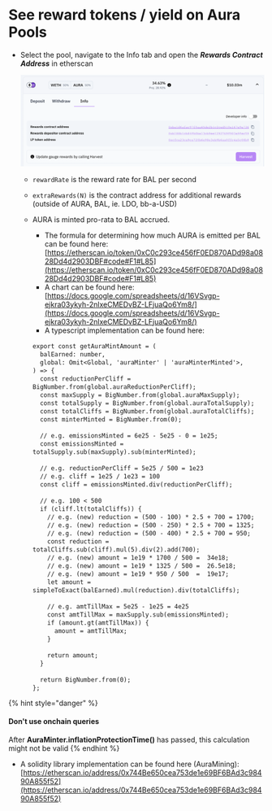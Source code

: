 # See reward tokens / yield on Aura Pools



*   Select the pool, navigate to the Info tab and open the _**Rewards Contract Address**_ in etherscan



    ![Screenshot 2022-11-01 at 10.53.01.png](<../../.gitbook/assets/Screenshot 2022-11-01 at 10.53.01.png>)

    * `rewardRate` is the reward rate for BAL per second
    * `extraRewards(N)` is the contract address for additional rewards (outside of AURA, BAL, ie. LDO, bb-a-USD)
    *   AURA is minted pro-rata to BAL accrued.

        * The formula for determining how much AURA is emitted per BAL can be found here:[https://etherscan.io/token/0xC0c293ce456fF0ED870ADd98a0828Dd4d2903DBF#code#F1#L85](https://etherscan.io/token/0xC0c293ce456fF0ED870ADd98a0828Dd4d2903DBF#code#F1#L85)
        * A chart can be found here:[https://docs.google.com/spreadsheets/d/16VSvgp-ejkra03ykyh-2nlxeCMEDvBZ-LFjuaQo6Ym8/](https://docs.google.com/spreadsheets/d/16VSvgp-ejkra03ykyh-2nlxeCMEDvBZ-LFjuaQo6Ym8/)
        * A typescript implementation can be found here:



        ```tsx
        export const getAuraMintAmount = (
          balEarned: number,
          global: Omit<Global, 'auraMinter' | 'auraMinterMinted'>,
        ) => {
          const reductionPerCliff = BigNumber.from(global.auraReductionPerCliff);
          const maxSupply = BigNumber.from(global.auraMaxSupply);
          const totalSupply = BigNumber.from(global.auraTotalSupply);
          const totalCliffs = BigNumber.from(global.auraTotalCliffs);
          const minterMinted = BigNumber.from(0);
         
          // e.g. emissionsMinted = 6e25 - 5e25 - 0 = 1e25;
          const emissionsMinted = totalSupply.sub(maxSupply).sub(minterMinted);
         
          // e.g. reductionPerCliff = 5e25 / 500 = 1e23
          // e.g. cliff = 1e25 / 1e23 = 100
          const cliff = emissionsMinted.div(reductionPerCliff);
         
          // e.g. 100 < 500
          if (cliff.lt(totalCliffs)) {
            // e.g. (new) reduction = (500 - 100) * 2.5 + 700 = 1700;
            // e.g. (new) reduction = (500 - 250) * 2.5 + 700 = 1325;
            // e.g. (new) reduction = (500 - 400) * 2.5 + 700 = 950;
            const reduction = totalCliffs.sub(cliff).mul(5).div(2).add(700);
            // e.g. (new) amount = 1e19 * 1700 / 500 =  34e18;
            // e.g. (new) amount = 1e19 * 1325 / 500 =  26.5e18;
            // e.g. (new) amount = 1e19 * 950 / 500  =  19e17;
            let amount = simpleToExact(balEarned).mul(reduction).div(totalCliffs);
         
            // e.g. amtTillMax = 5e25 - 1e25 = 4e25
            const amtTillMax = maxSupply.sub(emissionsMinted);
            if (amount.gt(amtTillMax)) {
              amount = amtTillMax;
            }
         
            return amount;
          }
         
          return BigNumber.from(0);
        };
        ```



{% hint style="danger" %}
#### Don't use onchain queries

After **AuraMinter.inflationProtectionTime()** has passed, this calculation might not be valid
{% endhint %}

* A solidity library implementation can be found here (AuraMining): [https://etherscan.io/address/0x744Be650cea753de1e69BF6BAd3c98490A855f52](https://etherscan.io/address/0x744Be650cea753de1e69BF6BAd3c98490A855f52)

